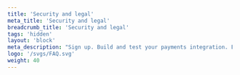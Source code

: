 ```yaml
---
title: 'Security and legal'
meta_title: 'Security and legal'
breadcrumb_title: 'Security and legal'
tags: 'hidden'
layout: 'block'
meta_description: "Sign up. Build and test your payments integration. Explore our products and services. Use our API Reference, SDKs, and wrappers. Get support."
logo: '/svgs/FAQ.svg'
weight: 40
---
```

